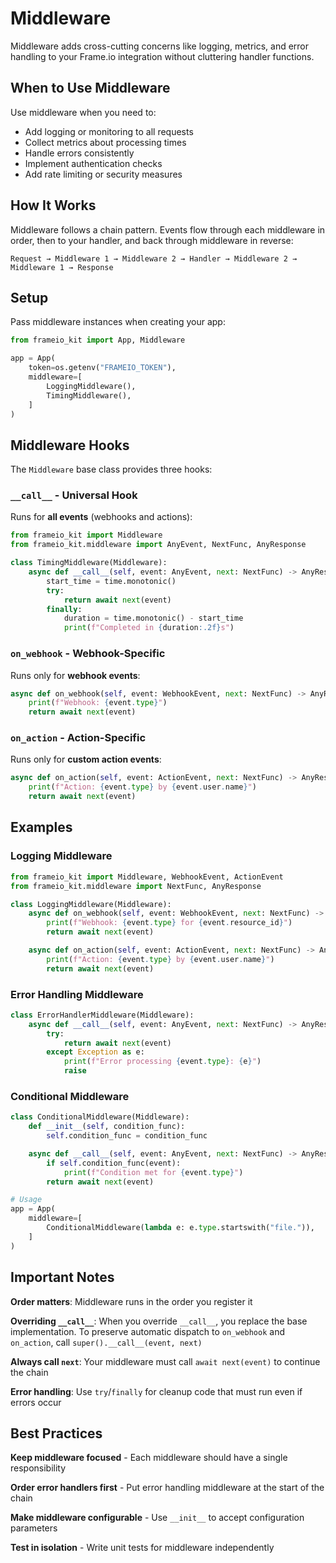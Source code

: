 # Middleware

Middleware adds cross-cutting concerns like logging, metrics, and error handling to your Frame.io integration without cluttering handler functions.

## When to Use Middleware

Use middleware when you need to:

- Add logging or monitoring to all requests
- Collect metrics about processing times
- Handle errors consistently
- Implement authentication checks
- Add rate limiting or security measures

## How It Works

Middleware follows a chain pattern. Events flow through each middleware in order, then to your handler, and back through middleware in reverse:

```
Request → Middleware 1 → Middleware 2 → Handler → Middleware 2 → Middleware 1 → Response
```

## Setup

Pass middleware instances when creating your app:

```python
from frameio_kit import App, Middleware

app = App(
    token=os.getenv("FRAMEIO_TOKEN"),
    middleware=[
        LoggingMiddleware(),
        TimingMiddleware(),
    ]
)
```

## Middleware Hooks

The `Middleware` base class provides three hooks:

### `__call__` - Universal Hook

Runs for **all events** (webhooks and actions):

```python
from frameio_kit import Middleware
from frameio_kit.middleware import AnyEvent, NextFunc, AnyResponse

class TimingMiddleware(Middleware):
    async def __call__(self, event: AnyEvent, next: NextFunc) -> AnyResponse:
        start_time = time.monotonic()
        try:
            return await next(event)
        finally:
            duration = time.monotonic() - start_time
            print(f"Completed in {duration:.2f}s")
```

### `on_webhook` - Webhook-Specific

Runs only for **webhook events**:

```python
async def on_webhook(self, event: WebhookEvent, next: NextFunc) -> AnyResponse:
    print(f"Webhook: {event.type}")
    return await next(event)
```

### `on_action` - Action-Specific

Runs only for **custom action events**:

```python
async def on_action(self, event: ActionEvent, next: NextFunc) -> AnyResponse:
    print(f"Action: {event.type} by {event.user.name}")
    return await next(event)
```

## Examples

### Logging Middleware

```python
from frameio_kit import Middleware, WebhookEvent, ActionEvent
from frameio_kit.middleware import NextFunc, AnyResponse

class LoggingMiddleware(Middleware):
    async def on_webhook(self, event: WebhookEvent, next: NextFunc) -> AnyResponse:
        print(f"Webhook: {event.type} for {event.resource_id}")
        return await next(event)

    async def on_action(self, event: ActionEvent, next: NextFunc) -> AnyResponse:
        print(f"Action: {event.type} by {event.user.name}")
        return await next(event)
```

### Error Handling Middleware

```python
class ErrorHandlerMiddleware(Middleware):
    async def __call__(self, event: AnyEvent, next: NextFunc) -> AnyResponse:
        try:
            return await next(event)
        except Exception as e:
            print(f"Error processing {event.type}: {e}")
            raise
```

### Conditional Middleware

```python
class ConditionalMiddleware(Middleware):
    def __init__(self, condition_func):
        self.condition_func = condition_func

    async def __call__(self, event: AnyEvent, next: NextFunc) -> AnyResponse:
        if self.condition_func(event):
            print(f"Condition met for {event.type}")
        return await next(event)

# Usage
app = App(
    middleware=[
        ConditionalMiddleware(lambda e: e.type.startswith("file.")),
    ]
)
```

## Important Notes

**Order matters**: Middleware runs in the order you register it

**Overriding `__call__`**: When you override `__call__`, you replace the base implementation. To preserve automatic dispatch to `on_webhook` and `on_action`, call `super().__call__(event, next)`

**Always call `next`**: Your middleware must call `await next(event)` to continue the chain

**Error handling**: Use `try`/`finally` for cleanup code that must run even if errors occur

## Best Practices

**Keep middleware focused** - Each middleware should have a single responsibility

**Order error handlers first** - Put error handling middleware at the start of the chain

**Make middleware configurable** - Use `__init__` to accept configuration parameters

**Test in isolation** - Write unit tests for middleware independently
